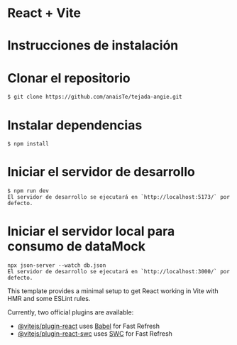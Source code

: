 # React + Vite

# Instrucciones de instalación

# Clonar el repositorio
    $ git clone https://github.com/anaisTe/tejada-angie.git

# Instalar dependencias
    $ npm install

# Iniciar el servidor de desarrollo
    $ npm run dev
    El servidor de desarrollo se ejecutará en `http://localhost:5173/` por defecto.

# Iniciar el servidor local para consumo de dataMock
    npx json-server --watch db.json
    El servidor de desarrollo se ejecutará en `http://localhost:3000/` por defecto. 


This template provides a minimal setup to get React working in Vite with HMR and some ESLint rules.

Currently, two official plugins are available:

- [@vitejs/plugin-react](https://github.com/vitejs/vite-plugin-react/blob/main/packages/plugin-react/README.md) uses [Babel](https://babeljs.io/) for Fast Refresh
- [@vitejs/plugin-react-swc](https://github.com/vitejs/vite-plugin-react-swc) uses [SWC](https://swc.rs/) for Fast Refresh
